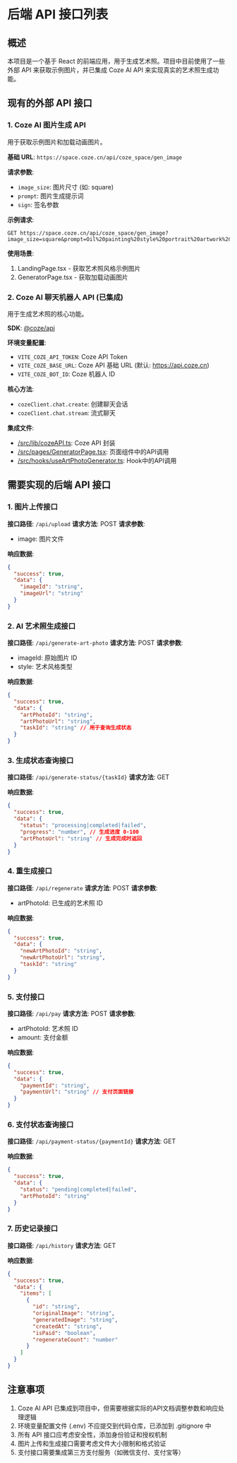 # 后端 API 接口列表

## 概述
本项目是一个基于 React 的前端应用，用于生成艺术照。项目中目前使用了一些外部 API 来获取示例图片，并已集成 Coze AI API 来实现真实的艺术照生成功能。

## 现有的外部 API 接口

### 1. Coze AI 图片生成 API
用于获取示例图片和加载动画图片。

**基础 URL**: `https://space.coze.cn/api/coze_space/gen_image`

**请求参数**:
- `image_size`: 图片尺寸 (如: square)
- `prompt`: 图片生成提示词
- `sign`: 签名参数

**示例请求**:
```
GET https://space.coze.cn/api/coze_space/gen_image?image_size=square&prompt=Oil%20painting%20style%20portrait%20artwork%2C%20soft%20colors%2C%20morandi%20style&sign=287f9f3f8b1d889fc32f5e758ae99be7
```

**使用场景**:
1. LandingPage.tsx - 获取艺术照风格示例图片
2. GeneratorPage.tsx - 获取加载动画图片

### 2. Coze AI 聊天机器人 API (已集成)
用于生成艺术照的核心功能。

**SDK**: [@coze/api](https://github.com/coze-dev/coze-js)

**环境变量配置**:
- `VITE_COZE_API_TOKEN`: Coze API Token
- `VITE_COZE_BASE_URL`: Coze API 基础 URL (默认: https://api.coze.cn)
- `VITE_COZE_BOT_ID`: Coze 机器人 ID

**核心方法**:
- `cozeClient.chat.create`: 创建聊天会话
- `cozeClient.chat.stream`: 流式聊天

**集成文件**:
- [/src/lib/cozeAPI.ts](file:///Users/aaronzheng/Downloads/283465596418/src/lib/cozeAPI.ts): Coze API 封装
- [/src/pages/GeneratorPage.tsx](file:///Users/aaronzheng/Downloads/283465596418/src/pages/GeneratorPage.tsx): 页面组件中的API调用
- [/src/hooks/useArtPhotoGenerator.ts](file:///Users/aaronzheng/Downloads/283465596418/src/hooks/useArtPhotoGenerator.ts): Hook中的API调用

## 需要实现的后端 API 接口

### 1. 图片上传接口
**接口路径**: `/api/upload`
**请求方法**: POST
**请求参数**:
- image: 图片文件

**响应数据**:
```json
{
  "success": true,
  "data": {
    "imageId": "string",
    "imageUrl": "string"
  }
}
```

### 2. AI 艺术照生成接口
**接口路径**: `/api/generate-art-photo`
**请求方法**: POST
**请求参数**:
- imageId: 原始图片 ID
- style: 艺术风格类型

**响应数据**:
```json
{
  "success": true,
  "data": {
    "artPhotoId": "string",
    "artPhotoUrl": "string",
    "taskId": "string" // 用于查询生成状态
  }
}
```

### 3. 生成状态查询接口
**接口路径**: `/api/generate-status/{taskId}`
**请求方法**: GET

**响应数据**:
```json
{
  "success": true,
  "data": {
    "status": "processing|completed|failed",
    "progress": "number", // 生成进度 0-100
    "artPhotoUrl": "string" // 生成完成时返回
  }
}
```

### 4. 重生成接口
**接口路径**: `/api/regenerate`
**请求方法**: POST
**请求参数**:
- artPhotoId: 已生成的艺术照 ID

**响应数据**:
```json
{
  "success": true,
  "data": {
    "newArtPhotoId": "string",
    "newArtPhotoUrl": "string",
    "taskId": "string"
  }
}
```

### 5. 支付接口
**接口路径**: `/api/pay`
**请求方法**: POST
**请求参数**:
- artPhotoId: 艺术照 ID
- amount: 支付金额

**响应数据**:
```json
{
  "success": true,
  "data": {
    "paymentId": "string",
    "paymentUrl": "string" // 支付页面链接
  }
}
```

### 6. 支付状态查询接口
**接口路径**: `/api/payment-status/{paymentId}`
**请求方法**: GET

**响应数据**:
```json
{
  "success": true,
  "data": {
    "status": "pending|completed|failed",
    "artPhotoId": "string"
  }
}
```

### 7. 历史记录接口
**接口路径**: `/api/history`
**请求方法**: GET

**响应数据**:
```json
{
  "success": true,
  "data": {
    "items": [
      {
        "id": "string",
        "originalImage": "string",
        "generatedImage": "string",
        "createdAt": "string",
        "isPaid": "boolean",
        "regenerateCount": "number"
      }
    ]
  }
}
```

## 注意事项
1. Coze AI API 已集成到项目中，但需要根据实际的API文档调整参数和响应处理逻辑
2. 环境变量配置文件 (.env) 不应提交到代码仓库，已添加到 .gitignore 中
3. 所有 API 接口应考虑安全性，添加身份验证和授权机制
4. 图片上传和生成接口需要考虑文件大小限制和格式验证
5. 支付接口需要集成第三方支付服务（如微信支付、支付宝等）